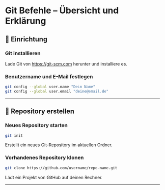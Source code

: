 # Git Befehle – Übersicht und Erklärung

## 🔧 Einrichtung

### Git installieren
Lade Git von https://git-scm.com herunter und installiere es.

### Benutzername und E-Mail festlegen
```bash
git config --global user.name "Dein Name"
git config --global user.email "deine@email.de"
```
---
## 📁 Repository erstellen

### Neues Repository starten
```bash
git init
```
Erstellt ein neues Git-Repository im aktuellen Ordner.

### Vorhandenes Repository klonen
```bash
git clone https://github.com/username/repo-name.git
```
Lädt ein Projekt von GitHub auf deinen Rechner.

---

